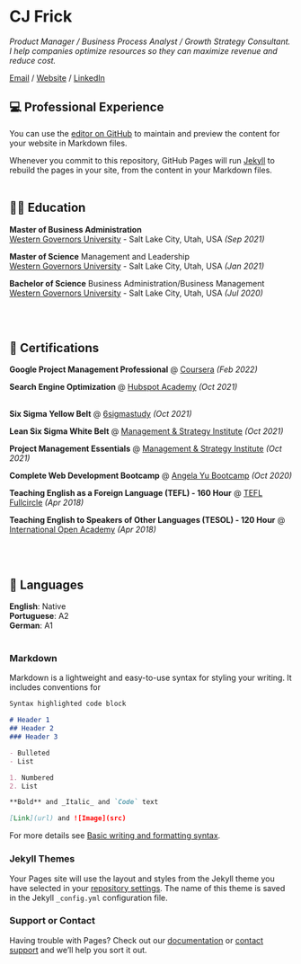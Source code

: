 <h1 id="cj-frick">CJ Frick</h1>

<p><em>Product Manager / Business Process Analyst / Growth Strategy Consultant. <br />I help companies optimize resources so they can maximize revenue and reduce cost.</em> <br /></p>

<p><a href="mailto:cj@cjfrick.com">Email</a> / <a href="https://cjfrick.com/">Website</a> / <a href="https://www.linkedin.com/in/cjfrick/">LinkedIn</a></p>

<h2 id="-professional-experience">💻 Professional Experience</h2>

You can use the [editor on GitHub](https://github.com/cjfcodes/cv/edit/gh-pages/index.md) to maintain and preview the content for your website in Markdown files.

Whenever you commit to this repository, GitHub Pages will run [Jekyll](https://jekyllrb.com/) to rebuild the pages in your site, from the content in your Markdown files.
<br /><br /></p>

<h2 id="-education">🧑‍🎓 Education</h2>

<p><strong>Master of Business Administration</strong> <br />
<a href="https://www.wgu.edu/">Western Governors University</a> - Salt Lake City, Utah, USA <em>(Sep 2021)</em> <br /></p>

<p><strong>Master of Science</strong> Management and Leadership<br />
<a href="https://www.wgu.edu/">Western Governors University</a> - Salt Lake City, Utah, USA <em>(Jan 2021)</em> <br /></p>

<p><strong>Bachelor of Science</strong> Business Administration/Business Management<br />
<a href="https://www.wgu.edu/">Western Governors University</a> - Salt Lake City, Utah, USA <em>(Jul 2020)</em></p>
<br /><br />

<h2 id="-certifications">📃 Certifications</h2>

<p><strong>Google Project Management Professional</strong> @ <a href="https://dev.to/">Coursera</a> <em>(Feb 2022)</em> <br /></p>

<p><strong>Search Engine Optimization</strong> @ <a href="https://app.hubspot.com/academy/achievements/2h1k2t1f/en/1/ch-frick/seo">Hubspot Academy</a> <em>(Oct 2021)</em> 
<br /><br />

<p><strong>Six Sigma Yellow Belt</strong> @ <a href="https://6sigmastudy.com/">6sigmastudy</a> <em>(Oct 2021)</em> <br /></p>

<p><strong>Lean Six Sigma White Belt</strong> @ <a href="https://msicertified.com/">Management & Strategy Institute</a> <em>(Oct 2021)</em> <br /></p>

<p><strong>Project Management Essentials</strong> @ <a href="https://msicertified.com/">Management & Strategy Institute</a> <em>(Oct 2021)</em> <br /></p>

<p><strong>Complete Web Development Bootcamp</strong> @ <a href="https://udemy.com/">Angela Yu Bootcamp</a> <em>(Oct 2020)</em> <br /></p>

<p><strong>Teaching English as a Foreign Language (TEFL) - 160 Hour</strong> @ <a href="https://www.teflfullcircle.com">TEFL Fullcircle</a> <em>(Apr 2018)</em> <br /></p>

<p><strong>Teaching English to Speakers of Other Languages (TESOL) - 120 Hour</strong> @ <a href="https://internationalopenacademy.com">International Open Academy</a> <em>(Apr 2018)</em> <br /></p>
<br /><br />

<h2 id="-languages">💬 Languages</h2>

<p><strong>English</strong>: Native <br />
<strong>Portuguese</strong>: A2 <br />
<strong>German</strong>: A1
<br /><br />


### Markdown

Markdown is a lightweight and easy-to-use syntax for styling your writing. It includes conventions for

```markdown
Syntax highlighted code block

# Header 1
## Header 2
### Header 3

- Bulleted
- List

1. Numbered
2. List

**Bold** and _Italic_ and `Code` text

[Link](url) and ![Image](src)
```

For more details see [Basic writing and formatting syntax](https://docs.github.com/en/github/writing-on-github/getting-started-with-writing-and-formatting-on-github/basic-writing-and-formatting-syntax).

### Jekyll Themes

Your Pages site will use the layout and styles from the Jekyll theme you have selected in your [repository settings](https://github.com/cjfcodes/cv/settings/pages). The name of this theme is saved in the Jekyll `_config.yml` configuration file.

### Support or Contact

Having trouble with Pages? Check out our [documentation](https://docs.github.com/categories/github-pages-basics/) or [contact support](https://support.github.com/contact) and we’ll help you sort it out.
